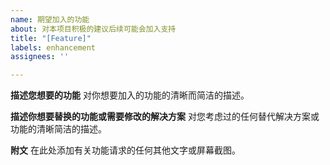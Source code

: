 ```yaml
---
name: 期望加入的功能
about: 对本项目积极的建议后续可能会加入支持
title: "[Feature]"
labels: enhancement
assignees: ''

---
```


**描述您想要的功能**
对你想要加入的功能的清晰而简洁的描述。

**描述你想要替换的功能或需要修改的解决方案**
对您考虑过的任何替代解决方案或功能的清晰简洁的描述。

**附文**
在此处添加有关功能请求的任何其他文字或屏幕截图。
